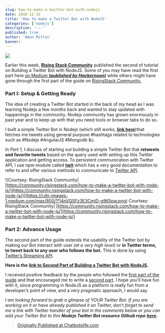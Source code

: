 ```yaml
---
slug: how-to-make-a-twitter-bot-with-nodejs
date: 2016-12-15
title: 'How to make a Twitter Bot with NodeJS'
categories: ['nodejs']
description: '---'
published: true
author: 'Aman Mittal'
banner:
---
```


![](https://cdn-images-1.medium.com/max/800/1*N32NxcCDKDDjlc56ghcsaA.jpeg)

Earlier this week, [**Rising Stack Community**](https://community.risingstack.com/) published the second of tutorial on Building a Twitter Bot with NodeJS. Some of you may have read the first part here [on Medium **(_published by Hackernoon_**](https://hackernoon.com/create-a-simple-twitter-bot-with-node-js-5b14eb006c08#.43u5qmvts)**_)_** while others might have gone through the first part of the guide on [RisingStack Community.](https://community.risingstack.com/node-js-twitter-bot-tutorial/)

### Part I: Setup & Getting Ready

The idea of creating a Twitter Bot started in the back of my head as I was learning Nodejs a few months back and wanted to stay updated with happenings in the community. Nodejs community has grown enormously in past year and to keep up with that you need tools or browser tabs to do so.

I built a simple Twitter Bot in Nodejs (which still works, [**link here**](http://twitter.com/nodejstweet))that fetches me tweets using general purpose #hashtags related to technologies such as #Nodejs #AngularJS #Mongodb &c.

In _Part 1,_ I discuss of starting out building a simple Twitter Bot that **retweets and favorite tweets** based on the query used with setting up this Twitter application and getting access. To persistent communication with Twitter API, I use npm module called [**twit**](https://www.npmjs.com/package/twit) which has a very good documentation to refer to and offer various methods to communicate to [Twitter API](https://dev.twitter.com/docs).

![Courtsey: RisingStack Community| [https://community.risingstack.com/how-to-make-a-twitter-bot-with-node-js/](https://community.risingstack.com/how-to-make-a-twitter-bot-with-node-js/)](https://cdn-images-1.medium.com/max/800/1*l4nVQSFz3E3CmjD-g965pw.png)
Courtsey: RisingStack Community| [https://community.risingstack.com/how-to-make-a-twitter-bot-with-node-js/](https://community.risingstack.com/how-to-make-a-twitter-bot-with-node-js/)

### Part 2: Advance Usage

The second part of the guide extends the usability of the Twitter bot by making our Bot interact with user _(at a very high level)_ or **in Twitter terms, to tweet back to any user who follows the bot.** This is done by using [Twitter’s Streaming API](https://dev.twitter.com/streaming/overview).

**Here is the** [**link to Second Part of Building a Twitter Bot with NodeJS**](https://community.risingstack.com/how-to-make-a-twitter-bot-with-node-js/)**.**

I received positive feedback by the people who followed the [first part of the guide](https://hackernoon.com/create-a-simple-twitter-bot-with-node-js-5b14eb006c08#.5qwkbly78) and that encouraged me to write a [second part](https://community.risingstack.com/how-to-make-a-twitter-bot-with-node-js/). I hope you’ll have fun with it, since programming in NodeJS as a platform is really fun from a developer’s point of view, and a very pragmatic approach, I would say.

_I am looking forward to grab a glimpse of YOUR Twitter Bot. If you are working on it or have already published it on Twitter, don’t forget to send me a link with Twitter handler of your bot in the comments below or you can add your Twitter Bot to this_ **_Nodejs Twitter Bot resource Github repo_** [**_here_**](https://github.com/amandeepmittal/awesome-twitter-bots)**_._**

> [Originally Published at Chatbotslife.com](https://chatbotslife.com/how-to-make-a-twitter-bot-with-nodejs-d5cb04fdbf97)
